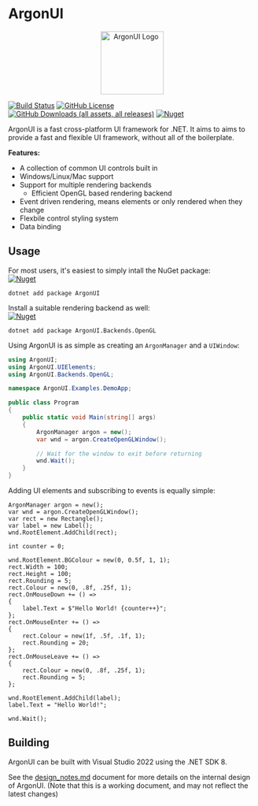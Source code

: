 # ArgonUI

<p align="center">
    <img src="https://github.com/space928/ArgonUI/blob/main/QPlayer/Resources/IconM.png?raw=true" alt="ArgonUI Logo" width="128" height="128">
</p>

[![Build Status](https://github.com/space928/ArgonUI/actions/workflows/dotnet-desktop.yml/badge.svg?branch=main)](https://github.com/space928/ArgonUI/actions/workflows/dotnet-desktop.yml)
[![GitHub License](https://img.shields.io/github/license/space928/ArgonUI)](https://github.com/space928/ArgonUI/blob/main/LICENSE.txt)
[![GitHub Downloads (all assets, all releases)](https://img.shields.io/github/downloads/space928/ArgonUI/total)](https://github.com/space928/ArgonUI/releases)
[![Nuget](https://img.shields.io/nuget/v/ArgonUI?logo=Nuget&logoColor=fff)](https://www.nuget.org/packages/ArgonUI/)


ArgonUI is a fast cross-platform UI framework for .NET. It aims to aims to provide a fast and flexible UI 
framework, without all of the boilerplate.

**Features:**
 - A collection of common UI controls built in
 - Windows/Linux/Mac support
 - Support for multiple rendering backends
   - Efficient OpenGL based rendering backend
 - Event driven rendering, means elements or only rendered when they change
 - Flexbile control styling system
 - Data binding

 <!--![Application screenshot](https://github.com/space928/QPlayer/assets/15130114/1a63eaaa-2c13-48e4-be0e-e33b5921bb41)-->

## Usage

For most users, it's easiest to simply intall the NuGet package:  
[![Nuget](https://img.shields.io/nuget/v/ArgonUI?logo=Nuget&logoColor=fff)](https://www.nuget.org/packages/ArgonUI/)
```
dotnet add package ArgonUI
```
Install a suitable rendering backend as well:  
[![Nuget](https://img.shields.io/nuget/v/ArgonUI.Backends.OpenGL?logo=Nuget&logoColor=fff)](https://www.nuget.org/packages/ArgonUI.Backends.OpenGL/)
```
dotnet add package ArgonUI.Backends.OpenGL
```

Using ArgonUI is as simple as creating an `ArgonManager` and a `UIWindow`:
```cs
using ArgonUI;
using ArgonUI.UIElements;
using ArgonUI.Backends.OpenGL;

namespace ArgonUI.Examples.DemoApp;

public class Program
{
    public static void Main(string[] args)
    {
        ArgonManager argon = new();
        var wnd = argon.CreateOpenGLWindow();

        // Wait for the window to exit before returning
        wnd.Wait();
    }
}
```

Adding UI elements and subscribing to events is equally simple:
```
ArgonManager argon = new();
var wnd = argon.CreateOpenGLWindow();
var rect = new Rectangle();
var label = new Label();
wnd.RootElement.AddChild(rect);

int counter = 0;

wnd.RootElement.BGColour = new(0, 0.5f, 1, 1);
rect.Width = 100;
rect.Height = 100;
rect.Rounding = 5;
rect.Colour = new(0, .8f, .25f, 1);
rect.OnMouseDown += () =>
{
    label.Text = $"Hello World! {counter++}";
};
rect.OnMouseEnter += () =>
{
    rect.Colour = new(1f, .5f, .1f, 1);
    rect.Rounding = 20;
};
rect.OnMouseLeave += () =>
{
    rect.Colour = new(0, .8f, .25f, 1);
    rect.Rounding = 5;
};

wnd.RootElement.AddChild(label);
label.Text = "Hello World!";

wnd.Wait();
```


## Building

ArgonUI can be built with Visual Studio 2022 using the .NET SDK 8.

See the [design_notes.md](design_notes.md) document for more details on the internal 
design of ArgonUI. (Note that this is a working document, and may not reflect the latest
changes)
